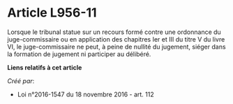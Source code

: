 # Article L956-11

Lorsque le tribunal statue sur un recours formé contre une ordonnance du  juge-commissaire ou en application des chapitres
Ier et III du titre V  du livre VI, le juge-commissaire ne peut, à peine de nullité du  jugement, siéger dans la formation de
jugement ni participer au  délibéré.

**Liens relatifs à cet article**

_Créé par_:

  - Loi n°2016-1547 du 18 novembre 2016 - art. 112
